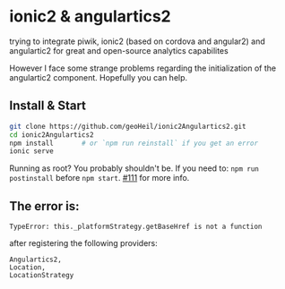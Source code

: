 # ionic2 & angulartics2
trying to integrate piwik, ionic2 (based on cordova and angular2) 
and angulartic2 for great and open-source analytics capabilites

However I face some strange problems regarding the initialization of the angulartic2 component. Hopefully you can help.

## Install & Start

```bash
git clone https://github.com/geoHeil/ionic2Angulartics2.git
cd ionic2Angulartics2
npm install       # or `npm run reinstall` if you get an error
ionic serve
```
Running as root? You probably shouldn't be. If you need to: `npm run postinstall` before `npm start`. [#111](https://github.com/lathonez/clicker/issues/111) for more info.


## The error is: 
 
 ```
 TypeError: this._platformStrategy.getBaseHref is not a function
 ```
after registering the following providers:
```
Angulartics2,
Location,
LocationStrategy
```
